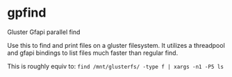 # gpfind
Gluster Gfapi parallel find

Use this to find and print files on a gluster filesystem.  It utilizes a threadpool and gfapi bindings to list files much 
faster than regular find.  

This is roughly equiv to: `find /mnt/glusterfs/ -type f | xargs -n1 -P5 ls`
